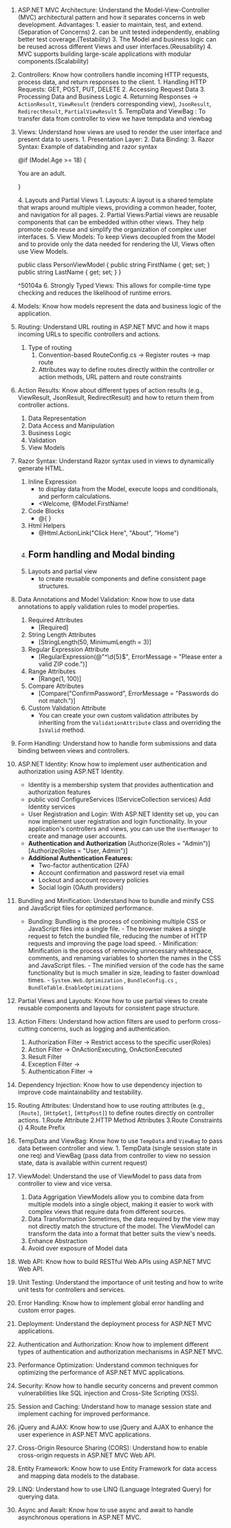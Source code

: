 1. ASP.NET MVC Architecture: Understand the Model-View-Controller (MVC) architectural pattern and how it separates concerns in web development.
	    Advantages:
	    1. easier to maintain, test, and extend.(Separation of Concerns)
	    2. can be unit tested independently, enabling better test coverage.(Testability)
	    3. The Model and business logic can be reused across different Views and user interfaces.(Reusability)
	    4. MVC supports building large-scale applications with modular components.(Scalability)    
2. Controllers: Know how controllers handle incoming HTTP requests, process data, and return responses to the client.
	    1. Handling HTTP Requests: GET, POST, PUT, DELETE
	    2. Accessing Request Data
	    3. Processing Data and Business Logic
	    4. Returning Responses -> `ActionResult`, `ViewResult` (renders corresponding view), `JsonResult`, `RedirectResult`, `PartialViewResult`
	    5. TempData and ViewBag : To transfer data from controller to view we have tempdata and viewbag
3. Views: Understand how views are used to render the user interface and present data to users.
	    1. Presentation Layer:
	    2. Data Binding:
	    3. Razor Syntax:
	    Example of databinding and razor syntax
		    <p> @if (Model.Age >= 18) { <p>You are an adult.<p> } </p>
		4. Layouts and Partial Views
			1. Layouts: A layout is a shared template that wraps around multiple views, providing a common header, footer, and navigation for all pages.
			2. Partial Views:Partial views are reusable components that can be embedded within other views. They help promote code reuse and simplify the organization of complex user interfaces.
		5. View Models: To keep Views decoupled from the Model and to provide only the data needed for rendering the UI, Views often use View Models.
		   <p> public class PersonViewModel { public string FirstName { get; set; } public string LastName { get; set; } }</p> ^50104a
	 6. Strongly Typed Views:  This allows for compile-time type checking and reduces the likelihood of runtime errors.
4. Models: Know how models represent the data and business logic of the application.
5. Routing: Understand URL routing in ASP.NET MVC and how it maps incoming URLs to specific controllers and actions.
	1.  Type of routing
		1. Convention-based 
			RouteConfig.cs -> Register routes -> map route
		2. Attributes
			way to define routes directly within the controller or action methods, 
			URL pattern and route constraints
6. Action Results: Know about different types of action results (e.g., ViewResult, JsonResult, RedirectResult) and how to return them from controller actions.
	 1. Data Representation
	 2. Data Access and Manipulation
	 3. Business Logic
	 4. Validation
	 5. View Models
7. Razor Syntax: Understand Razor syntax used in views to dynamically generate HTML.
    1. Inline Expression
        - to display data from the Model, execute loops and conditionals, and perform calculations.
        - <Welcome, @Model.FirstName!
    1. Code Blocks 
        - @{ }
    2. Html Helpers
        - @Html.ActionLink("Click Here", "About", "Home")
    3. Form handling and Modal binding
        - 
    4. Layouts and partial view
        - to create reusable components and define consistent page structures.
8. Data Annotations and Model Validation: Know how to use data annotations to apply validation rules to model properties.
    1. Required Attributes
        - [Required]
    2. String Length Attributes
       - [StringLength(50, MinimumLength = 3)]
    3. Regular Expression Attribute
       - [RegularExpression(@"^\d{5}$", ErrorMessage = "Please enter a valid ZIP code.")]
    4. Range Attributes
       - [Range(1, 100)]
    5. Compare Attributes
       - [Compare("ConfirmPassword", ErrorMessage = "Passwords do not match.")]
    6. Custom Validation Attribute
       - You can create your own custom validation attributes by inheriting from the `ValidationAttribute` class and overriding the `IsValid` method.
9. Form Handling: Understand how to handle form submissions and data binding between views and controllers.
    
10. ASP.NET Identity: Know how to implement user authentication and authorization using ASP.NET Identity.
     -  Identity is a membership system that provides authentication and authorization features
     -  public void ConfigureServices (IServiceCollection services) Add Identity services
     -  User Registration and Login: With ASP.NET Identity set up, you can now implement user registration and login functionality. In your application's controllers and views, you can use the `UserManager` to create and manage user accounts.
     - **Authentication and Authorization**
        [Authorize(Roles = "Admin")]
        [Authorize(Roles = "User, Admin")]
     - **Additional Authentication Features:**
         - Two-factor authentication (2FA)
         - Account confirmation and password reset via email
         - Lockout and account recovery policies
         - Social login (OAuth providers)
11. Bundling and Minification: Understand how to bundle and minify CSS and JavaScript files for optimized performance.

	   - Bunding: Bundling is the process of combining multiple CSS or JavaScript files into a single file. 
	    - The browser makes a single request to fetch the bundled file, reducing the number of HTTP requests and improving the page load speed.
	    - Minification: Minification is the process of removing unnecessary whitespace, comments, and renaming variables to shorten the names in the CSS and JavaScript files. 
	    - The minified version of the code has the same functionality but is much smaller in size, leading to faster download times.
	    - `System.Web.Optimization`  , `BundleConfig.cs` , `BundleTable.EnableOptimizations`
12. Partial Views and Layouts: Know how to use partial views to create reusable components and layouts for consistent page structure.
    
13. Action Filters: Understand how action filters are used to perform cross-cutting concerns, such as logging and authentication.
     1. Authorization Filter -> Restrict access to the specific user(Roles)
     2. Action Filter -> OnActionExecuting, OnActionExecuted
     3. Result Filter
     4. Exception Filter -> 
     5. Authentication Filter ->
    
14. Dependency Injection: Know how to use dependency injection to improve code maintainability and testability.
    
15. Routing Attributes: Understand how to use routing attributes (e.g., `[Route]`, `[HttpGet]`, `[HttpPost]`) to define routes directly on controller actions.
      1.Route Attribute
      2.HTTP Method Attributes
      3.Route Constraints {}
      4.Route Prefix 
1. TempData and ViewBag: Know how to use `TempData` and `ViewBag` to pass data between controller and view.
	    1. TempData (single session state in one req) and ViewBag (pass data from controller to view no session state, data is available within current request)
2. ViewModel: Understand the use of ViewModel to pass data from controller to view and vice versa.
    1. Data Aggrigation
           ViewModels allow you to combine data from multiple models into a single object, making it easier to work with complex views that require data from different sources.
    2. Data Transformation
	    Sometimes, the data required by the view may not directly match the structure of the model. The ViewModel can transform the data into a format that better suits the view's needs.
    3. Enhance Abstraction
    4. Avoid over exposure of Model data
3. Web API: Know how to build RESTful Web APIs using ASP.NET MVC Web API.
    
19. Unit Testing: Understand the importance of unit testing and how to write unit tests for controllers and services.
    
20. Error Handling: Know how to implement global error handling and custom error pages.
    
21. Deployment: Understand the deployment process for ASP.NET MVC applications.
    
22. Authentication and Authorization: Know how to implement different types of authentication and authorization mechanisms in ASP.NET MVC.
    
23. Performance Optimization: Understand common techniques for optimizing the performance of ASP.NET MVC applications.
    
24. Security: Know how to handle security concerns and prevent common vulnerabilities like SQL injection and Cross-Site Scripting (XSS).
    
25. Session and Caching: Understand how to manage session state and implement caching for improved performance.
    
26. jQuery and AJAX: Know how to use jQuery and AJAX to enhance the user experience in ASP.NET MVC applications.
    
27. Cross-Origin Resource Sharing (CORS): Understand how to enable cross-origin requests in ASP.NET MVC Web API.
    
28. Entity Framework: Know how to use Entity Framework for data access and mapping data models to the database.
    
29. LINQ: Understand how to use LINQ (Language Integrated Query) for querying data.
    
30. Async and Await: Know how to use async and await to handle asynchronous operations in ASP.NET MVC.
